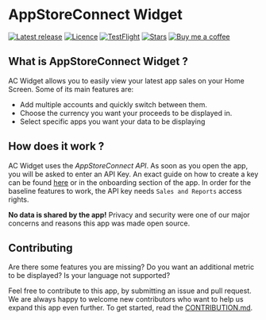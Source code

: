 # AppStoreConnect Widget

[![Latest release](https://img.shields.io/github/v/release/no-comment/AppStore-Connect-Widget?include_prereleases)](https://github.com/no-comment/AppStore-Connect-Widget//releases/latest)
[![Licence](https://img.shields.io/github/license/no-comment/AppStore-Connect-Widget)](https://github.com/no-comment/AppStore-Connect-Widget/blob/main/LICENSE)
[![TestFlight](https://acwidget-testflight-count.herokuapp.com/)](https://testflight.apple.com/join/FrG9FTYt)
[![Stars](https://img.shields.io/github/stars/no-comment/AppStore-Connect-Widget?style=social)](https://github.com/no-comment/AppStore-Connect-Widget/stargazers)
[![Buy me a coffee](https://img.shields.io/badge/-buy_me_a%C2%A0coffee-gray?logo=buy-me-a-coffee)](https://www.buymeacoffee.com/nocomment)

## What is AppStoreConnect Widget ?

AC Widget allows you to easily view your latest app sales on your Home Screen. Some of its main features are:

- Add multiple accounts and quickly switch between them.
- Choose the currency you want your proceeds to be displayed in.
- Select specific apps you want your data to be displaying

## How does it work ?

AC Widget uses the *AppStoreConnect API*. As soon as you open the app, you will be asked to enter an API Key. An exact guide on how to create a key can be found [here](https://developer.apple.com/documentation/appstoreconnectapi/creating_api_keys_for_app_store_connect_api) or in the onboarding section of the app. In order for the baseline features to work, the API key needs `Sales and Reports` access rights.

**No data is shared by the app!** Privacy and security were one of our major concerns and reasons this app was made open source.

## Contributing

Are there some features you are missing? Do you want an additional metric to be displayed? Is your language not supported?

Feel free to contribute to this app, by submitting an issue and pull request. We are always happy to welcome new contributors who want to help us expand this app even further. To get started, read the [CONTRIBUTION.md](https://github.com/no-comment/AppStore-Connect-Widget/blob/main/CONTRIBUTING.md).
